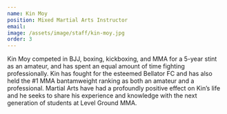 ```yaml
---
name: Kin Moy
position: Mixed Martial Arts Instructor
email: 
image: /assets/image/staff/kin-moy.jpg
order: 3
---
```

Kin Moy competed in BJJ, boxing, kickboxing, and MMA for a 5-year stint as an amateur, and has spent an equal amount of time fighting professionally. Kin has fought for the esteemed Bellator FC and has also held the #1 MMA bantamweight ranking as both an amateur and a professional. Martial Arts have had a profoundly positive effect on Kin’s life and he seeks to share his experience and knowledge with the next generation of students at Level Ground MMA.